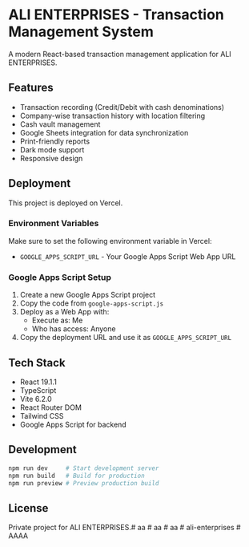 # ALI ENTERPRISES - Transaction Management System

A modern React-based transaction management application for ALI ENTERPRISES.

## Features

- Transaction recording (Credit/Debit with cash denominations)
- Company-wise transaction history with location filtering
- Cash vault management
- Google Sheets integration for data synchronization
- Print-friendly reports
- Dark mode support
- Responsive design

## Deployment

This project is deployed on Vercel. 

### Environment Variables

Make sure to set the following environment variable in Vercel:

- `GOOGLE_APPS_SCRIPT_URL` - Your Google Apps Script Web App URL

### Google Apps Script Setup

1. Create a new Google Apps Script project
2. Copy the code from `google-apps-script.js`
3. Deploy as a Web App with:
   - Execute as: Me
   - Who has access: Anyone
4. Copy the deployment URL and use it as `GOOGLE_APPS_SCRIPT_URL`

## Tech Stack

- React 19.1.1
- TypeScript
- Vite 6.2.0
- React Router DOM
- Tailwind CSS
- Google Apps Script for backend

## Development

```bash
npm run dev     # Start development server
npm run build   # Build for production
npm run preview # Preview production build
```

## License

Private project for ALI ENTERPRISES.#   a a  
 #   a a  
 # aa
#   a l i - e n t e r p r i s e s  
 # AAAA
